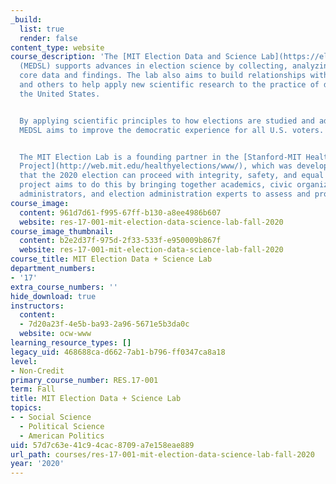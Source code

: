 ```yaml
---
_build:
  list: true
  render: false
content_type: website
course_description: 'The [MIT Election Data and Science Lab](https://electionlab.mit.edu/)
  (MEDSL) supports advances in election science by collecting, analyzing, and sharing
  core data and findings. The lab also aims to build relationships with election officials
  and others to help apply new scientific research to the practice of democracy in
  the United States.


  By applying scientific principles to how elections are studied and administered,
  MEDSL aims to improve the democratic experience for all U.S. voters.


  The MIT Election Lab is a founding partner in the [Stanford-MIT Healthy Elections
  Project](http://web.mit.edu/healthyelections/www/), which was developed to ensure
  that the 2020 election can proceed with integrity, safety, and equal access. The
  project aims to do this by bringing together academics, civic organizations, election
  administrators, and election administration experts to assess and promote best practices.'
course_image:
  content: 961d7d61-f995-67ff-b130-a8ee4986b607
  website: res-17-001-mit-election-data-science-lab-fall-2020
course_image_thumbnail:
  content: b2e2d37f-975d-2f33-533f-e950009b867f
  website: res-17-001-mit-election-data-science-lab-fall-2020
course_title: MIT Election Data + Science Lab
department_numbers:
- '17'
extra_course_numbers: ''
hide_download: true
instructors:
  content:
  - 7d20a23f-4e5b-ba93-2a96-5671e5b3da0c
  website: ocw-www
learning_resource_types: []
legacy_uid: 468688ca-d662-7ab1-b796-ff0347ca8a18
level:
- Non-Credit
primary_course_number: RES.17-001
term: Fall
title: MIT Election Data + Science Lab
topics:
- - Social Science
  - Political Science
  - American Politics
uid: 57d7c63e-41c9-4cac-8709-a7e158eae889
url_path: courses/res-17-001-mit-election-data-science-lab-fall-2020
year: '2020'
---
```

